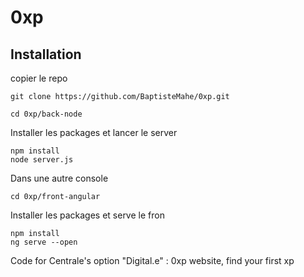 # 0xp

## Installation
copier le repo
~~~shell
git clone https://github.com/BaptisteMahe/0xp.git
~~~

~~~shell
cd 0xp/back-node
~~~
Installer les packages et lancer le server
~~~shell
npm install
node server.js
~~~

Dans une autre console
~~~shell
cd 0xp/front-angular
~~~
Installer les packages et serve le fron
~~~shell
npm install
ng serve --open
~~~
Code for Centrale's option "Digital.e" : 0xp website, find your first xp
